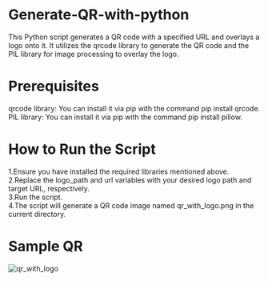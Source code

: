 # Generate-QR-with-python
This Python script generates a QR code with a specified URL and overlays a logo onto it. It utilizes the qrcode library to generate the QR code and the PIL library for image processing to overlay the logo.
# Prerequisites
qrcode library: You can install it via pip with the command pip install qrcode.<br>
PIL library: You can install it via pip with the command pip install pillow.<br>
# How to Run the Script
1.Ensure you have installed the required libraries mentioned above.<br>
2.Replace the logo_path and url variables with your desired logo path and target URL, respectively.<br>
3.Run the script.<br>
4.The script will generate a QR code image named qr_with_logo.png in the current directory.<br>
# Sample QR
![qr_with_logo](https://github.com/user-attachments/assets/460b21a9-c3b8-4f56-a882-a106114283f5)
